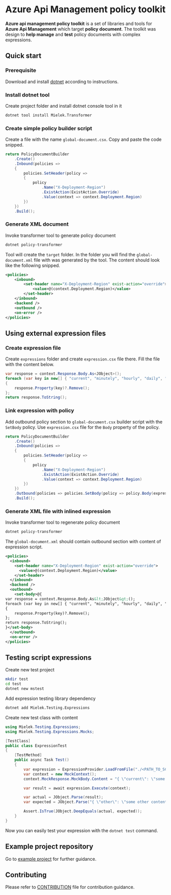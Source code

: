 # Azure Api Management policy toolkit

**Azure api management policy toolkit** is a set of libraries and tools for **Azure Api Management** which target **policy document**. The toolkit was design to **help manage** and **test** policy documents with complex expressions.

## Quick start

### Prerequisite
Download and install [dotnet](https://dotnet.microsoft.com/en-us/download) according to instructions.

### Install dotnet tool

Create project folder and install dotnet console tool in it

```bash
dotnet tool install Mielek.Transformer
```

### Create simple policy builder script

Create a file with the name `global-document.csx`. Copy and paste the code snipped.

```csharp
return PolicyDocumentBuilder
    .Create()
    .Inbound(policies =>
    {
        policies.SetHeader(policy =>
        {
            policy
                .Name("X-Deployment-Region")
                .ExistAction(ExistAction.Override)
                .Value(context => context.Deployment.Region)
        })
    })
    .Build();
```
### Generate XML document

Invoke transformer tool to generate policy document 

```bash
dotnet policy-transformer
```

Tool will create the `target` folder. In the folder you will find the `global-document.xml` file with was generated by the tool. The content should look like the following snipped.

```xml
<policies>
    <inbound>
        <set-header name="X-Deployment-Region" exist-action="override">
            <value>@(context.Deployment.Region)</value>
        </set-header>
    </inbound>
    <backend />
    <outbound />
    <on-error />
</policies>
```

## Using external expression files

### Create expression file 

Create `expressions` folder and create `expression.csx` file  there. Fill the file with the content below.

```csharp
var response = context.Response.Body.As<JObject>();
foreach (var key in new[] { "current", "minutely", "hourly", "daily", "alerts" })
{
    response.Property(key)?.Remove();
};
return response.ToString();
```
### Link expression with policy

Add outbound policy section to `global-document.csx` builder script with the `SetBody` policy. Use `expression.csx` file for the `Body` property of the policy.

```csharp
return PolicyDocumentBuilder
    .Create()
    .Inbound(policies =>
    {
        policies.SetHeader(policy =>
        {
            policy
                .Name("X-Deployment-Region")
                .ExistAction(ExistAction.Override)
                .Value(context => context.Deployment.Region)
        })
    })
    .Outbound(policies => policies.SetBody(policy => policy.Body(expression => expression.FromFile("./expressions/expression.csx"))))
    .Build();
```

### Generate XML file with inlined expression

Invoke transformer tool to regenerate policy document 

```bash
dotnet policy-transformer
```

The `global-document.xml` should contain outbound section with content of expression script. 

```xml
<policies>
  <inbound>
    <set-header name="X-Deployment-Region" exist-action="override">
      <value>@(context.Deployment.Region)</value>
    </set-header>
  </inbound>
  <backend />
  <outbound>
    <set-body>@{
var response = context.Response.Body.As&lt;JObject&gt;();
foreach (var key in new[] { "current", "minutely", "hourly", "daily", "alerts" })
{
    response.Property(key)?.Remove();
};
return response.ToString();
}</set-body>
  </outbound>
  <on-error />
</policies>
```

## Testing script expressions

Create new test project

```bash
mkdir test
cd test
dotnet new mstest
```

Add expression testing library dependency

```bash
dotnet add Mielek.Testing.Expressions
```

Create new test class with content
```csharp
using Mielek.Testing.Expressions;
using Mielek.Testing.Expressions.Mocks;

[TestClass]
public class ExpressionTest
{
    [TestMethod]
    public async Task Test()
    {
        var expression = ExpressionProvider.LoadFromFile("./<PATH_TO_SCRIPT>/expression.csx");
        var context = new MockContext();
        context.MockResponse.MockBody.Content = "{ \"current\": \"some current content\", \"other\": \"some other content\" }";

        var result = await expression.Execute(context);

        var actual = JObject.Parse(result);
        var expected = JObject.Parse("{ \"other\": \"some other content\" }");

        Assert.IsTrue(JObject.DeepEquals(actual, expected));
    }
}
```

Now you can easily test your expression with the `dotnet test` command.

## Example project repository

Go to [example project](example) for further guidance.

## Contributing

Please refer to [CONTRIBUTION](CONTRIBUTION.md) file for contribution guidance.
